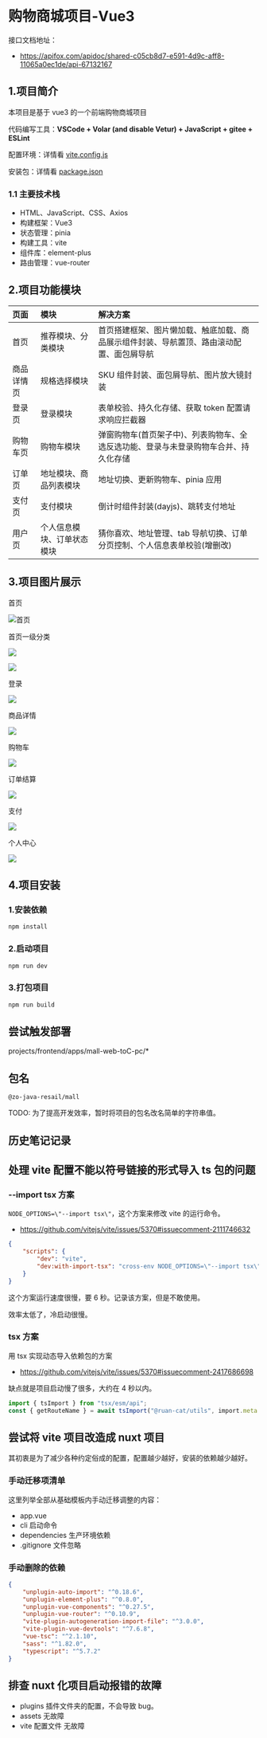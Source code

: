# 购物商城项目-Vue3

接口文档地址：

- https://apifox.com/apidoc/shared-c05cb8d7-e591-4d9c-aff8-11065a0ec1de/api-67132167

## 1.项目简介

本项目是基于 vue3 的一个前端购物商城项目

代码编写工具：**VSCode + Volar (and disable Vetur) + JavaScript + gitee + ESLint**

配置环境：详情看 [vite.config.js](https://gitee.com/xu-junxian/vue3_shopping/blob/master/vite.config.js)

安装包：详情看 [package.json](https://gitee.com/xu-junxian/vue3_shopping/blob/master/package.json)

### 1.1 主要技术栈

- HTML、JavaScript、CSS、Axios
- 构建框架：Vue3
- 状态管理：pinia
- 构建工具：vite
- 组件库：element-plus
- 路由管理：vue-router

## 2.项目功能模块

| 页面       | 模块                       | 解决方案                                                                                 |
| :--------- | :------------------------- | :--------------------------------------------------------------------------------------- |
| 首页       | 推荐模块、分类模块         | 首页搭建框架、图片懒加载、触底加载、商品展示组件封装、导航置顶、路由滚动配置、面包屑导航 |
| 商品详情页 | 规格选择模块               | SKU 组件封装、面包屑导航、图片放大镜封装                                                 |
| 登录页     | 登录模块                   | 表单校验、持久化存储、获取 token 配置请求响应拦截器                                      |
| 购物车页   | 购物车模块                 | 弹窗购物车(首页架子中)、列表购物车、全选反选功能、登录与未登录购物车合并、持久化存储     |
| 订单页     | 地址模块、商品列表模块     | 地址切换、更新购物车、pinia 应用                                                         |
| 支付页     | 支付模块                   | 倒计时组件封装(dayjs)、跳转支付地址                                                      |
| 用户页     | 个人信息模块、订单状态模块 | 猜你喜欢、地址管理、tab 导航切换、订单分页控制、个人信息表单校验(增删改)                 |

## 3.项目图片展示

首页

![首页](src/assets/readmeImages/layout.png)

首页一级分类

![](src/assets/readmeImages/layout1.png)

![](src/assets/readmeImages/layout2.png)

登录

![](src/assets/readmeImages/login.png)

商品详情

![](src/assets/readmeImages/detail.png)

购物车

![](src/assets/readmeImages/cart.png)

订单结算

![](src/assets/readmeImages/checkout.png)

支付

![](src/assets/readmeImages/pay.png)

个人中心

![](src/assets/readmeImages/userOrder.png)

## 4.项目安装

### 1.安装依赖

```sh
npm install
```

### 2.启动项目

```sh
npm run dev
```

### 3.打包项目

```sh
npm run build
```

## 尝试触发部署

projects/frontend/apps/mall-web-toC-pc/\*

## 包名

`@zo-java-resail/mall`

TODO: 为了提高开发效率，暂时将项目的包名改名简单的字符串值。

## 历史笔记记录

## 处理 vite 配置不能以符号链接的形式导入 ts 包的问题

### --import tsx 方案

`NODE_OPTIONS=\"--import tsx\"`，这个方案来修改 vite 的运行命令。

- https://github.com/vitejs/vite/issues/5370#issuecomment-2111746632

```json
{
	"scripts": {
		"dev": "vite",
		"dev:with-import-tsx": "cross-env NODE_OPTIONS=\"--import tsx\" pnpm exec vite"
	}
}
```

这个方案运行速度很慢，要 6 秒。记录该方案，但是不敢使用。

效率太低了，冷启动很慢。

### tsx 方案

用 tsx 实现动态导入依赖包的方案

- https://github.com/vitejs/vite/issues/5370#issuecomment-2417686698

缺点就是项目启动慢了很多，大约在 4 秒以内。

```ts
import { tsImport } from "tsx/esm/api";
const { getRouteName } = await tsImport("@ruan-cat/utils", import.meta.url);
```

## 尝试将 vite 项目改造成 nuxt 项目

其初衷是为了减少各种约定俗成的配置，配置越少越好，安装的依赖越少越好。

### 手动迁移项清单

这里列举全部从基础模板内手动迁移调整的内容：

- app.vue
- cli 启动命令
- dependencies 生产环境依赖
- .gitignore 文件忽略

### 手动删除的依赖

```json
{
	"unplugin-auto-import": "^0.18.6",
	"unplugin-element-plus": "^0.8.0",
	"unplugin-vue-components": "^0.27.5",
	"unplugin-vue-router": "^0.10.9",
	"vite-plugin-autogeneration-import-file": "^3.0.0",
	"vite-plugin-vue-devtools": "^7.6.8",
	"vue-tsc": "^2.1.10",
	"sass": "^1.82.0",
	"typescript": "^5.7.2"
}
```

## 排查 nuxt 化项目启动报错的故障

- plugins
  插件文件夹的配置，不会导致 bug。
- assets 无故障
- vite 配置文件 无故障
